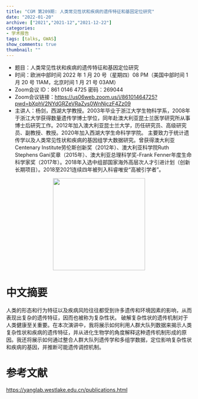 ```yaml
---
title: "CGM 第209期: 人类常见性状和疾病的遗传特征和基因定位研究"
date: "2022-01-20"
archive: ["2021","2021-12","2021-12-22"]
categories:
- 学术报告
tags: [talks, GWAS]
show_comments: true
thumbnail: ""
---
```


- 题目：人类常见性状和疾病的遗传特征和基因定位研究
- 时间：欧洲中部时间 2022 年 1 月 20 号（星期四）08 PM（美国中部时间 1 月 20 号 11AM，北京时间 1 月 21 号 03AM）
- Zoom会议 ID：861 0146 4725 密码：269044 
- Zoom会议链接：https://us06web.zoom.us/j/86101464725?pwd=bXphV2NYdGRZeVRaZys0WnNjczF4Zz09
- 主讲人：杨剑，西湖大学教授。2003年毕业于浙江大学生物科学系，2008年于浙江大学获得数量遗传学博士学位，同年赴澳大利亚昆士兰医学研究所从事博士后研究工作。2012年加入澳大利亚昆士兰大学，历任研究员、高级研究员、副教授、教授。2020年加入西湖大学生命科学学院。 主要致力于统计遗传学以及人类常见性状和疾病的基因组学大数据研究。曾获得澳大利亚Centenary Institute劳伦斯创新奖（2012年）、澳大利亚科学院Ruth Stephens Gani奖章（2015年）、澳大利亚总理科学奖-Frank Fenner年度生命科学家奖（2017年）。2018年入选中组部国家海外高层次人才引进计划（创新长期项目）。2018至2021连续四年被列入科睿唯安“高被引学者”。

<div align="center">
<img src="https://github.com/cgmonline/cgmonline/blob/master/image/2022_Jian_Yang.jpg?raw=true" height=250>
</div>

# 中文摘要

人类的形态和行为特征以及疾病风险往往都受到许多遗传和环境因素的影响，从而表现出复杂的遗传特征，因而也被称为复杂性状。
破解复杂性状的遗传机制对于人类健康至关重要。在本次演讲中，我将展示如何利用人群大队列数据来揭示人类复杂性状和疾病的遗传特征，并从进化生物学的角度解释这种遗传机制形成的原因。我还将展示如何通过整合人群大队列遗传学和多组学数据，定位影响复杂性状和疾病的基因，并推断可能遗传调控机制。


# 参考文献

https://yanglab.westlake.edu.cn/publications.html
